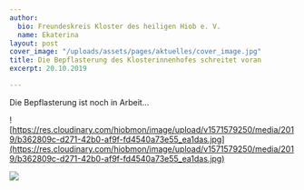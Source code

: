 ```yaml
---
author:
  bio: Freundeskreis Kloster des heiligen Hiob e. V.
  name: Ekaterina
layout: post
cover_image: "/uploads/assets/pages/aktuelles/cover_image.jpg"
title: Die Bepflasterung des Klosterinnenhofes schreitet voran
excerpt: 20.10.2019

---
```

Die Bepflasterung ist noch in Arbeit...

![https://res.cloudinary.com/hiobmon/image/upload/v1571579250/media/2019/b362809c-d271-42b0-af9f-fd4540a73e55_ea1das.jpg](https://res.cloudinary.com/hiobmon/image/upload/v1571579250/media/2019/b362809c-d271-42b0-af9f-fd4540a73e55_ea1das.jpg)

![](https://res.cloudinary.com/hiobmon/image/upload/v1571579229/media/2019/cf6448de-2a48-418e-95b0-f36bd37a2c7f_c2dftb.jpg)